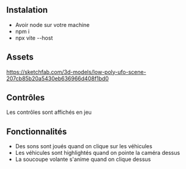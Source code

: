 ## Instalation

- Avoir node sur votre machine
- npm i
- npx vite --host

## Assets
https://sketchfab.com/3d-models/low-poly-ufo-scene-207cb85b20a5430eb636966d408f1bd0

## Contrôles
Les contrôles sont affichés en jeu

## Fonctionnalités
- Des sons sont joués quand on clique sur les véhicules
- Les véhicules sont highlightés quand on pointe la caméra dessus
- La soucoupe volante s'anime quand on clique dessus